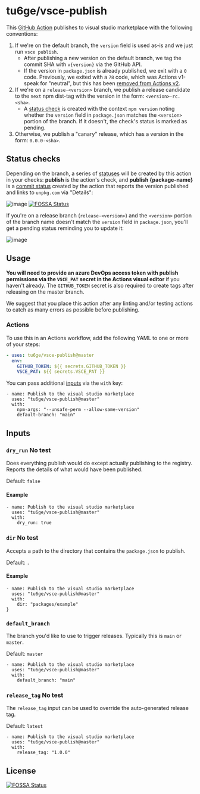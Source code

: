 # tu6ge/vsce-publish

This [GitHub Action][github actions] publishes to visual studio marketplace  with the following conventions:

1. If we're on the default branch, the `version` field is used as-is and we just run `vsce publish`.
   - After publishing a new version on the default branch, we tag the commit SHA with `v{version}` via the GitHub API.
   - If the version in `package.json` is already published, we exit with a `0` code. Previously, we exited with a `78` code, which was Actions v1-speak for "neutral", but this has been [removed from Actions v2](https://twitter.com/ethomson/status/1163899559279497217?s=20).
1. If we're on a `release-<version>` branch, we publish a release candidate to the `next` npm dist-tag with the version in the form: `<version>-rc.<sha>`.
   - A [status check][status checks] is created with the context `npm version` noting whether the `version` field in `package.json` matches the `<version>` portion of the branch. If it doesn't, the check's status is marked as pending.
1. Otherwise, we publish a "canary" release, which has a version in the form: `0.0.0-<sha>`.

## Status checks

Depending on the branch, a series of [statuses][status checks] will be created by this action in your checks: **publish** is the action's check, and **publish {package-name}** is a [commit status] created by the action that reports the version published and links to `unpkg.com` via "Details":

![image](https://user-images.githubusercontent.com/113896/52375286-23368980-2a14-11e9-8974-062a3e45a846.png)
[![FOSSA Status](https://app.fossa.com/api/projects/git%2Bgithub.com%2Ftu6ge%2Fvsce-publish.svg?type=shield)](https://app.fossa.com/projects/git%2Bgithub.com%2Ftu6ge%2Fvsce-publish?ref=badge_shield)

If you're on a release branch (`release-<version>`) and the `<version>` portion of the branch name doesn't match the `version` field in `package.json`, you'll get a pending status reminding you to update it:

![image](https://user-images.githubusercontent.com/113896/52388530-b63ae800-2a43-11e9-92ef-14ec9459c109.png)

## Usage

**You will need to provide an azure DevOps access token with publish permissions via the `VSCE_PAT` secret in the Actions visual editor** if you haven't already. The `GITHUB_TOKEN` secret is also required to create tags after releasing on the master branch.

We suggest that you place this action after any linting and/or testing actions to catch as many errors as possible before publishing.


### Actions
To use this in an Actions workflow, add the following YAML to one or more of your steps:

```yaml
- uses: tu6ge/vsce-publish@master
  env:
    GITHUB_TOKEN: ${{ secrets.GITHUB_TOKEN }}
    VSCE_PAT: ${{ secrets.VSCE_PAT }}
```

You can pass additional [inputs](#inputs) via the `with` key:

```hcl
- name: Publish to the visual studio marketplace
  uses: "tu6ge/vsce-publish@master"
  with:
    npm-args: "--unsafe-perm --allow-same-version"
    default-branch: "main"
```


## Inputs

### `dry_run` **No test**

Does everything publish would do except actually publishing to the registry. Reports the details of what would have been published.

Default: `false`

#### Example

```hcl
- name: Publish to the visual studio marketplace
  uses: "tu6ge/vsce-publish@master"
  with:
    dry_run: true
```

### `dir` **No test**

Accepts a path to the directory that contains the `package.json` to publish.

Default: `.`

#### Example

```hcl
- name: Publish to the visual studio marketplace
  uses: "tu6ge/vsce-publish@master"
  with:
    dir: "packages/example"
}
```

### `default_branch`

The branch you'd like to use to trigger releases. Typically this is `main` or `master`.

Default: `master`

```hcl
- name: Publish to the visual studio marketplace
  uses: "tu6ge/vsce-publish@master"
  with:
    default_branch: "main"
```

### `release_tag` **No test**

The `release_tag` input can be used to override the auto-generated release tag.

Default: `latest`

```hcl
- name: Publish to the visual studio marketplace
  uses: "tu6ge/vsce-publish@master"
  with:
    release_tag: "1.0.0"
```

[github actions]: https://github.com/features/actions
[commit status]: https://developer.github.com/v3/repos/statuses/
[status checks]: https://help.github.com/articles/about-status-checks/


## License
[![FOSSA Status](https://app.fossa.com/api/projects/git%2Bgithub.com%2Ftu6ge%2Fvsce-publish.svg?type=large)](https://app.fossa.com/projects/git%2Bgithub.com%2Ftu6ge%2Fvsce-publish?ref=badge_large)